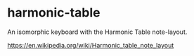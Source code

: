 # harmonic-table

An isomorphic keyboard with the Harmonic Table note-layout.

https://en.wikipedia.org/wiki/Harmonic_table_note_layout
